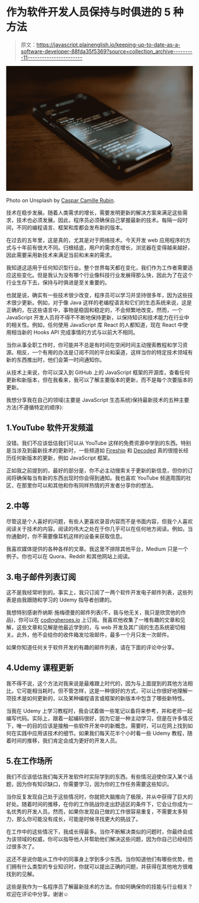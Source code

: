 # 作为软件开发人员保持与时俱进的 5 种方法

> 原文：<https://javascript.plainenglish.io/keeping-up-to-date-as-a-software-developer-88fda35f5369?source=collection_archive---------11----------------------->

![](img/b47c0600c0b0c62e1af475eec0e2fe6b.png)

Photo on Unsplash by [Caspar Camille Rubin](https://unsplash.com/photos/89xuP-XmyrA).

技术在稳步发展。随着人类需求的增长，需要发明更新的解决方案来满足这些需求，技术也必须发展。因此，程序员必须确保自己掌握最新的技术。每隔一段时间，不同的编程语言、框架和库都会发布新的版本。

在过去的五年里，这是真的，尤其是对于网络技术。今天开发 web 应用程序的方式与十年前有很大不同。归根结底，用户的需求在增长，浏览器在变得越来越好，因此需要采用新技术来满足当前和未来的需求。

我知道这适用于任何知识型行业。整个世界每天都在变化，我们作为工作者需要适应这些变化。但是我认为没有哪个行业像科技行业发展得那么快，因此为了在这个行业生存下去，保持与时俱进是至关重要的。

也就是说，确实有一些技术很少改变，程序员可以学习并坚持很多年，因为这些技术很少更新。例如，对于像 Java 这样的老编程语言和它们的生态系统来说，这是正确的，在这些语言中，事物是稳固和稳定的，不会频繁地改变。然而，一个 JavaScript 开发人员将不得不不断地保持更新，以保持知识和技术能力在行业中的相关性。例如，任何使用 JavaScript 库 React 的人都知道，现在 React 中使用相当新的 Hooks API 完成事情的方式与以前大不相同。

当你从事全职工作时，你可能并不总是有时间在空闲时间主动搜索教程和学习资源。相反，一个有用的办法是订阅不同的平台和渠道，这样当你的特定技术领域有新的东西推出时，他们会第一时间通知你。

从技术上来说，你可以深入到 GitHub 上的 JavaScript 框架的开源库，查看任何更新和新版本，但在我看来，我可以了解主要版本的更新，而不是每个次要版本的更新。

我想分享我在自己的领域(主要是 JavaScript 生态系统)保持最新技术的五种主要方法(不遵循特定的顺序):

## 1.YouTube 软件开发频道

没错。我们不应该低估我们可以从 YouTube 这样的免费资源中学到的东西。特别是当涉及到最新技术的更新时，一些频道如 [Fireship](https://www.youtube.com/channel/UCsBjURrPoezykLs9EqgamOA) 和 [Decoded](https://www.youtube.com/sunilsandhu) 真的很擅长经历任何新版本的更新，例如 JavaScript 框架。

正如我之前提到的，最好的部分是，你不必主动搜索关于更新的新信息，但你的订阅将确保每当有新的东西出现时你会得到通知。我也喜欢 YouTube 频道周围的社区，在那里你可以和其他和你有同样热情的开发者分享你的想法。

## 2.中等

尽管这是个人喜好的问题，有些人更喜欢录音内容而不是书面内容，但我个人喜欢阅读关于技术的内容。阅读的伟大之处在于你几乎可以在任何地方阅读。例如，当你通勤时，你不需要像耳机这样的设备来获取信息。

我喜欢媒体提供的各种各样的文章。我这里不排除其他平台，Medium 只是一个例子。你也可以在 Quora、Reddit 和其他网站上阅读。

## 3.电子邮件列表订阅

这不是我经常听到的。事实上，我只订阅了一两个软件开发电子邮件列表，这些列表是由我跟随和学习的 Udemy 指导者创建的。

我想特别感谢乔纳斯·施梅德曼的邮件列表(不，我与他无关，我只是欣赏他的作品)，你可以在 [codingheroes.io](https://codingheroes.io) 上订阅。我喜欢他收集了一堆有趣的文章和见解，这些文章和见解是他最近学到的，与 web 开发及其广阔的生态系统密切相关。此外，他不会给你的收件箱发垃圾邮件，最多一个月只发一次邮件。

如果你知道任何关于软件开发的有趣的邮件列表，请在下面的评论中分享。

## 4.Udemy 课程更新

我不得不说，这个方法对我来说是最难跟上时代的，因为与上面提到的其他方法相比，它可能相当耗时。但不管怎样，这是一种很好的方式，可以让你很好地理解一项技术是如何更新的，以及某种编程语言或框架的新版本中包含了哪些新特性。

当我在 Udemy 上学习教程时，我会试着做一些笔记以备将来参考，并和老师一起编写代码。实际上，跟着一起编码很好，因为它是一种主动学习，但是在许多情况下，唯一的目的应该是接触一些软件开发中的新概念。需要时，可以在网上找到如何在实践中应用该技术的细节。如果我们每天花半个小时看一些 Udemy 教程，随着时间的推移，我们肯定会成为更好的开发人员。

## 5.在工作场所

我们不应该低估我们每天开发软件时实际学到的东西。有些情况迫使你深入某个话题，因为你有知识缺口，你需要学习，因为你的工作任务需要这些知识。

当你反复发现自己处于这些情况时，你就把大脑推向了极限，并从中获得了巨大的好处。随着时间的推移，在你的工作挑战你走出舒适区的条件下，它会让你成为一名优秀的开发人员。然而，如果你发现自己做的工作很容易重复，不需要太多努力，那么你可能没有成长，可能是时候寻找更大的挑战了。

在工作中的这些情况下，我成长得最多。当你不断解决类似的问题时，你最终会成为该领域的权威，你可以指导他人并帮助他们解决这些问题，因为你自己已经经历过很多次了。

这还不是说你能从工作中的同事身上学到多少东西。当你知道他们有哪些优势，他们拥有什么类型的专业知识时，你就可以提出正确的问题，并获得在其他地方很难找到的见解。

这些是我作为一名程序员了解最新技术的方法。你如何确保你的技能与行业相关？欢迎在评论中分享。谢谢☺️
